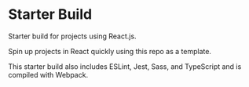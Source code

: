 # Starter Build

Starter build for projects using React.js.

Spin up projects in React quickly using this repo as a template.

This starter build also includes ESLint, Jest, Sass, and TypeScript and is compiled with Webpack.
